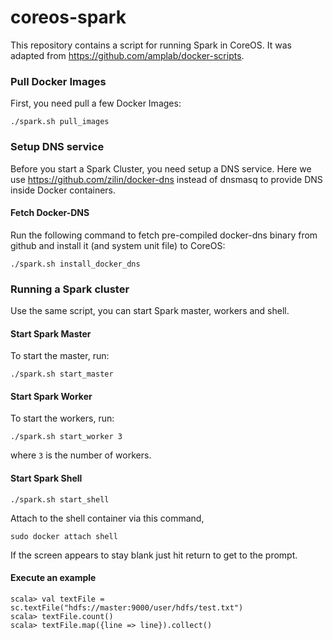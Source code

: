 coreos-spark
============

This repository contains a script for running Spark in CoreOS. It was adapted from https://github.com/amplab/docker-scripts.

### Pull Docker Images
First, you need pull a few Docker Images:
```
./spark.sh pull_images
```

### Setup DNS service
Before you start a Spark Cluster, you need setup a DNS service. Here we use https://github.com/zilin/docker-dns instead of dnsmasq to provide DNS inside Docker containers.

#### Fetch Docker-DNS
Run the following command to fetch pre-compiled docker-dns binary from github and install it (and system unit file) to CoreOS:
```
./spark.sh install_docker_dns
```

### Running a Spark cluster
Use the same script, you can start Spark master, workers and shell.

#### Start Spark Master
To start the master, run:
```
./spark.sh start_master
```

#### Start Spark Worker
To start the workers, run:
```
./spark.sh start_worker 3
```
where `3` is the number of workers.

#### Start Spark Shell
```
./spark.sh start_shell
```
Attach to the shell container via this command,
```
sudo docker attach shell
```
If the screen appears to stay blank just hit return to get to the prompt.
#### Execute an example 
```
scala> val textFile = sc.textFile("hdfs://master:9000/user/hdfs/test.txt")
scala> textFile.count()
scala> textFile.map({line => line}).collect()
```
